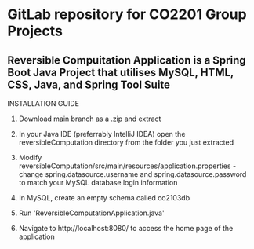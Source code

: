 # GitLab repository for CO2201 Group Projects

## Reversible Compuitation Application is a Spring Boot Java Project that utilises MySQL, HTML, CSS, Java, and Spring Tool Suite

INSTALLATION GUIDE

1. Download main branch as a .zip and extract

2. In your Java IDE (preferrably IntelliJ IDEA) open the reversibleComputation directory from the folder you just extracted

3. Modify reversibleComputation/src/main/resources/application.properties - change 
   spring.datasource.username and spring.datasource.password to match your MySQL database login information

4. In MySQL, create an empty schema called co2103db

5. Run 'ReversibleComputationApplication.java'

6. Navigate to http://localhost:8080/ to access the home page of the application
